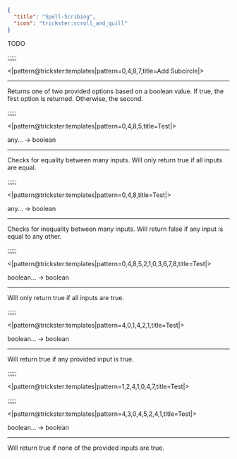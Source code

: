 ```json
{
  "title": "Spell-Scribing",
  "icon": "trickster:scroll_and_quill"
}
```

TODO

;;;;;

<|pattern@trickster:templates|pattern=0\,4\,8\,7,title=Add Subcircle|>

---

Returns one of two provided options based on a boolean value. 
If true, the first option is returned. Otherwise, the second.

;;;;;

<|pattern@trickster:templates|pattern=0\,4\,8\,5,title=Test|>

any... -> boolean

---

Checks for equality between many inputs. Will only return true if all inputs are equal.

;;;;;

<|pattern@trickster:templates|pattern=0\,4\,8,title=Test|>

any... -> boolean

---

Checks for inequality between many inputs. Will return false if any input is equal to any other.

;;;;;

<|pattern@trickster:templates|pattern=0\,4\,8\,5\,2\,1\,0\,3\,6\,7\,8,title=Test|>

boolean... -> boolean

---

Will only return true if all inputs are true.

;;;;;

<|pattern@trickster:templates|pattern=4\,0\,1\,4\,2\,1,title=Test|>

boolean... -> boolean

---

Will return true if any provided input is true.

;;;;;

<|pattern@trickster:templates|pattern=1\,2\,4\,1\,0\,4\,7,title=Test|>

;;;;;

<|pattern@trickster:templates|pattern=4\,3\,0\,4\,5\,2\,4\,1,title=Test|>

boolean... -> boolean

---

Will return true if none of the provided inputs are true.
